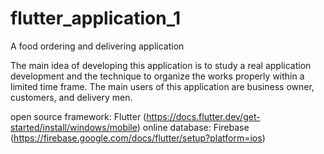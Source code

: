 # flutter_application_1

A food ordering and delivering application

The main idea of developing this application is to study a real application development and the technique to organize the works properly within a limited time frame.
The main users of this application are business owner, customers, and delivery men.

open source framework: Flutter (https://docs.flutter.dev/get-started/install/windows/mobile)
online database: Firebase (https://firebase.google.com/docs/flutter/setup?platform=ios)
